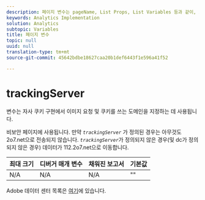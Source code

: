 ```yaml
---
description: 페이지 변수는 pageName, List Props, List Variables 등과 같이, 보고서를 직접 채웁니다.
keywords: Analytics Implementation
solution: Analytics
subtopic: Variables
title: 페이지 변수
topic: null
uuid: null
translation-type: tm+mt
source-git-commit: 45642bdbe18627caa20b1def6443f1e596a41f52

---
```



# trackingServer

 변수는 자사 쿠키 구현에서 이미지 요청 및 쿠키를 쓰는 도메인을 지정하는 데 사용됩니다.

<!-- 

trackingServer.xml

 -->

비보안 페이지에 사용됩니다. 만약 *`trackingServer`* 가 정의된 경우는 아무것도 2o7.net으로 전송되지 않습니다. *`trackingServer`*&#x200B;가 정의되지 않은 경우(및 dc가 정의되지 않은 경우) 데이터가 112.2o7.net으로 이동합니다.

| 최대 크기 | 디버거 매개 변수 | 채워진 보고서 | 기본값 |
|---|---|---|---|
| N/A | N/A | N/A | "" |

Adobe 데이터 센터 목록은 [여기](https://helpx.adobe.com/analytics/kb/determining-data-center.html)에 있습니다.
